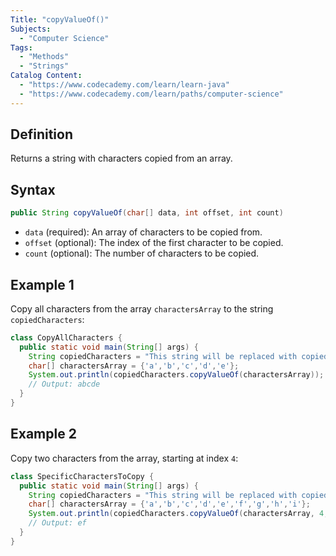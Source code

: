 ```yaml
---
Title: "copyValueOf()"
Subjects:
  - "Computer Science"
Tags:
  - "Methods"
  - "Strings"
Catalog Content:
  - "https://www.codecademy.com/learn/learn-java"
  - "https://www.codecademy.com/learn/paths/computer-science"
---
```


## Definition

Returns a string with characters copied from an array.

## Syntax

```java
public String copyValueOf(char[] data, int offset, int count)
```

- `data` (required): An array of characters to be copied from.
- `offset` (optional): The index of the first character to be copied.
- `count` (optional): The number of characters to be copied.

## Example 1

Copy all characters from the array `charactersArray` to the string `copiedCharacters`:

```java
class CopyAllCharacters {
  public static void main(String[] args) {
    String copiedCharacters = "This string will be replaced with copied characters.";
    char[] charactersArray = {'a','b','c','d','e'};
    System.out.println(copiedCharacters.copyValueOf(charactersArray));
    // Output: abcde
  }
}
```

## Example 2

Copy two characters from the array, starting at index `4`:

```java
class SpecificCharactersToCopy {
  public static void main(String[] args) {
    String copiedCharacters = "This string will be replaced with copied characters.";
    char[] charactersArray = {'a','b','c','d','e','f','g','h','i'};
    System.out.println(copiedCharacters.copyValueOf(charactersArray, 4, 2));
    // Output: ef
  }
}
```
